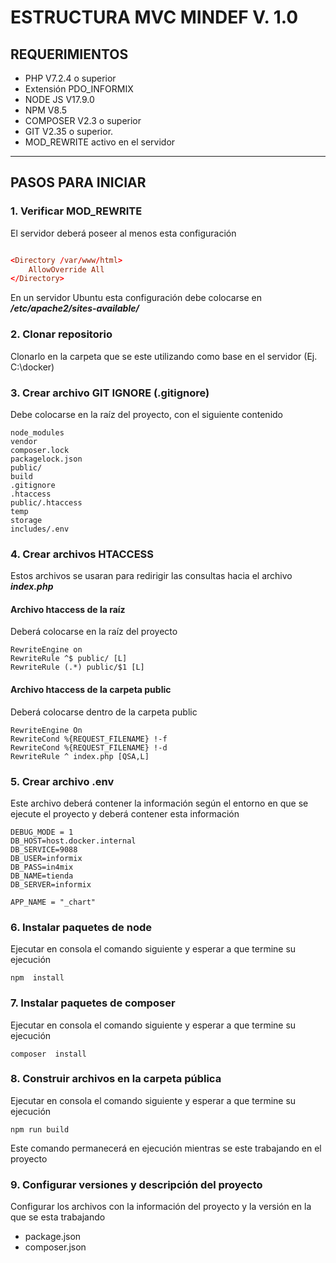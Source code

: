 # **ESTRUCTURA MVC MINDEF V. 1.0**
## REQUERIMIENTOS

 - PHP V7.2.4 o superior
 - Extensión PDO_INFORMIX
 - NODE JS V17.9.0
 - NPM V8.5
 - COMPOSER V2.3 o superior
 - GIT V2.35 o superior.
 - MOD_REWRITE activo en el servidor
___

## PASOS PARA INICIAR 
###  1. Verificar MOD_REWRITE
El servidor deberá poseer al menos esta configuración 

```conf

<Directory /var/www/html>
	AllowOverride All
</Directory>

```
En un servidor Ubuntu esta configuración debe colocarse en ***/etc/apache2/sites-available/*** 

###  2. Clonar repositorio
Clonarlo en la carpeta que se este utilizando como base en el servidor (Ej. C:\docker)

###  3. Crear archivo GIT IGNORE (.gitignore) 
Debe colocarse en la raíz del proyecto, con el siguiente  contenido

```git
node_modules
vendor
composer.lock
packagelock.json
public/
build
.gitignore
.htaccess
public/.htaccess
temp
storage
includes/.env
```
###  4. Crear archivos HTACCESS
Estos archivos se usaran para redirigir las consultas hacia el archivo **_index.php_**

#### Archivo htaccess de la raíz
Deberá colocarse en la raíz del proyecto

```
RewriteEngine on
RewriteRule ^$ public/ [L]
RewriteRule (.*) public/$1 [L]
```
#### Archivo htaccess de la carpeta public 
Deberá colocarse dentro de la carpeta public

```
RewriteEngine On
RewriteCond %{REQUEST_FILENAME} !-f
RewriteCond %{REQUEST_FILENAME} !-d
RewriteRule ^ index.php [QSA,L]
```

###  5. Crear archivo .env
Este archivo deberá contener la información según el entorno en que se ejecute el proyecto y deberá contener esta información

```
DEBUG_MODE = 1
DB_HOST=host.docker.internal
DB_SERVICE=9088
DB_USER=informix
DB_PASS=in4mix
DB_NAME=tienda
DB_SERVER=informix

APP_NAME = "_chart"
```

###  6. Instalar paquetes de node
Ejecutar en consola el comando siguiente y esperar a que termine su ejecución 
```
npm  install
```

###  7. Instalar paquetes de composer
Ejecutar en consola el comando siguiente y esperar a que termine su ejecución 
```
composer  install
```

###  8. Construir archivos en la carpeta pública
Ejecutar en consola el comando siguiente y esperar a que termine su ejecución 
```
npm run build
```
Este comando permanecerá en ejecución  mientras se este trabajando en el proyecto

###  9. Configurar versiones y descripción del proyecto

Configurar los archivos con la información del proyecto y la versión en la que se esta trabajando

 - package.json
 - composer.json